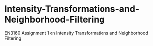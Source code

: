 # Intensity-Transformations-and-Neighborhood-Filtering
EN3160 Assignment 1 on Intensity Transformations and Neighborhood  Filtering
